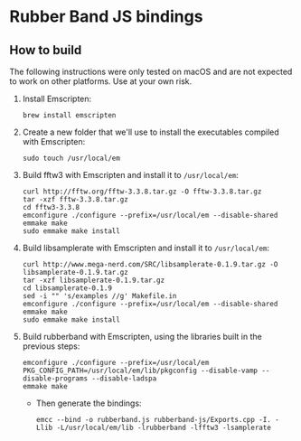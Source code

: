 
# Rubber Band JS bindings

## How to build
The following instructions were only tested on macOS and are not expected to work on other platforms. Use at your own risk.

1. Install Emscripten:
    ```
    brew install emscripten
    ```

1. Create a new folder that we'll use to install the executables compiled with Emscripten:
    ```
    sudo touch /usr/local/em
    ```

1. Build fftw3 with Emscripten and install it to `/usr/local/em`:
    ```
    curl http://fftw.org/fftw-3.3.8.tar.gz -O fftw-3.3.8.tar.gz
    tar -xzf fftw-3.3.8.tar.gz
    cd fftw3-3.3.8
    emconfigure ./configure --prefix=/usr/local/em --disable-shared
    emmake make
    sudo emmake make install
    ```

1. Build libsamplerate with Emscripten and install it to `/usr/local/em`:
    ```
    curl http://www.mega-nerd.com/SRC/libsamplerate-0.1.9.tar.gz -O libsamplerate-0.1.9.tar.gz
    tar -xzf libsamplerate-0.1.9.tar.gz
    cd libsamplerate-0.1.9
    sed -i "" 's/examples //g' Makefile.in
    emconfigure ./configure --prefix=/usr/local/em --disable-shared
    emmake make
    sudo emmake make install
    ```

1. Build rubberband with Emscripten, using the libraries built in the previous steps:
    ```
    emconfigure ./configure --prefix=/usr/local/em PKG_CONFIG_PATH=/usr/local/em/lib/pkgconfig --disable-vamp --disable-programs --disable-ladspa
    emmake make
    ```
    + Then generate the bindings:
        ```
        emcc --bind -o rubberband.js rubberband-js/Exports.cpp -I. -Llib -L/usr/local/em/lib -lrubberband -lfftw3 -lsamplerate
        ```
